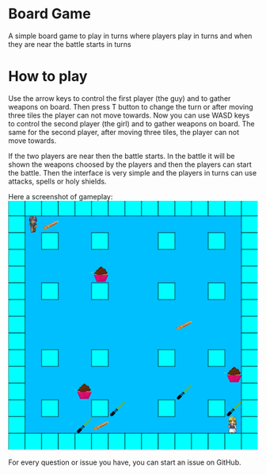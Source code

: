 # Board Game

A simple board game to play in turns where players play in turns and when they are near the battle starts in turns

# How to play

Use the arrow keys to control the first player (the guy) and to gather weapons on board. Then press T button to change the turn or after moving three tiles the player can not move towards. Now you can use WASD keys to control the second player (the girl) and to gather weapons on board. The same for the second player, after moving three tiles, the player can not move towards. 

If the two players are near then the battle starts. In the battle it will be shown the weapons choosed by the players and then the players can start the battle. Then the interface is very simple and the players in turns can use attacks, spells or holy shields.

Here a screenshot of gameplay:
<img src="https://github.com/dkapexhiu/board-game/blob/master/img/screenshot.png">

For every question or issue you have, you can start an issue on GitHub.

